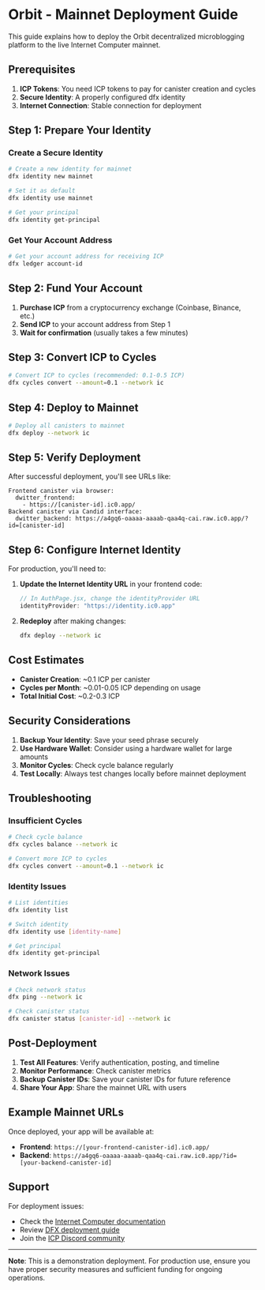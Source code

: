# Orbit - Mainnet Deployment Guide

This guide explains how to deploy the Orbit decentralized microblogging platform to the live Internet Computer mainnet.

## Prerequisites

1. **ICP Tokens**: You need ICP tokens to pay for canister creation and cycles
2. **Secure Identity**: A properly configured dfx identity
3. **Internet Connection**: Stable connection for deployment

## Step 1: Prepare Your Identity

### Create a Secure Identity
```bash
# Create a new identity for mainnet
dfx identity new mainnet

# Set it as default
dfx identity use mainnet

# Get your principal
dfx identity get-principal
```

### Get Your Account Address
```bash
# Get your account address for receiving ICP
dfx ledger account-id
```

## Step 2: Fund Your Account

1. **Purchase ICP** from a cryptocurrency exchange (Coinbase, Binance, etc.)
2. **Send ICP** to your account address from Step 1
3. **Wait for confirmation** (usually takes a few minutes)

## Step 3: Convert ICP to Cycles

```bash
# Convert ICP to cycles (recommended: 0.1-0.5 ICP)
dfx cycles convert --amount=0.1 --network ic
```

## Step 4: Deploy to Mainnet

```bash
# Deploy all canisters to mainnet
dfx deploy --network ic
```

## Step 5: Verify Deployment

After successful deployment, you'll see URLs like:
```
Frontend canister via browser:
  dwitter_frontend:
    - https://[canister-id].ic0.app/
Backend canister via Candid interface:
  dwitter_backend: https://a4gq6-oaaaa-aaaab-qaa4q-cai.raw.ic0.app/?id=[canister-id]
```

## Step 6: Configure Internet Identity

For production, you'll need to:

1. **Update the Internet Identity URL** in your frontend code:
   ```javascript
   // In AuthPage.jsx, change the identityProvider URL
   identityProvider: "https://identity.ic0.app"
   ```

2. **Redeploy** after making changes:
   ```bash
   dfx deploy --network ic
   ```

## Cost Estimates

- **Canister Creation**: ~0.1 ICP per canister
- **Cycles per Month**: ~0.01-0.05 ICP depending on usage
- **Total Initial Cost**: ~0.2-0.3 ICP

## Security Considerations

1. **Backup Your Identity**: Save your seed phrase securely
2. **Use Hardware Wallet**: Consider using a hardware wallet for large amounts
3. **Monitor Cycles**: Check cycle balance regularly
4. **Test Locally**: Always test changes locally before mainnet deployment

## Troubleshooting

### Insufficient Cycles
```bash
# Check cycle balance
dfx cycles balance --network ic

# Convert more ICP to cycles
dfx cycles convert --amount=0.1 --network ic
```

### Identity Issues
```bash
# List identities
dfx identity list

# Switch identity
dfx identity use [identity-name]

# Get principal
dfx identity get-principal
```

### Network Issues
```bash
# Check network status
dfx ping --network ic

# Check canister status
dfx canister status [canister-id] --network ic
```

## Post-Deployment

1. **Test All Features**: Verify authentication, posting, and timeline
2. **Monitor Performance**: Check canister metrics
3. **Backup Canister IDs**: Save your canister IDs for future reference
4. **Share Your App**: Share the mainnet URL with users

## Example Mainnet URLs

Once deployed, your app will be available at:
- **Frontend**: `https://[your-frontend-canister-id].ic0.app/`
- **Backend**: `https://a4gq6-oaaaa-aaaab-qaa4q-cai.raw.ic0.app/?id=[your-backend-canister-id]`

## Support

For deployment issues:
- Check the [Internet Computer documentation](https://internetcomputer.org/docs/)
- Review [DFX deployment guide](https://internetcomputer.org/docs/current/developer-docs/setup/deploy-locally)
- Join the [ICP Discord community](https://discord.gg/jnjVVQaE2C)

---

**Note**: This is a demonstration deployment. For production use, ensure you have proper security measures and sufficient funding for ongoing operations.
